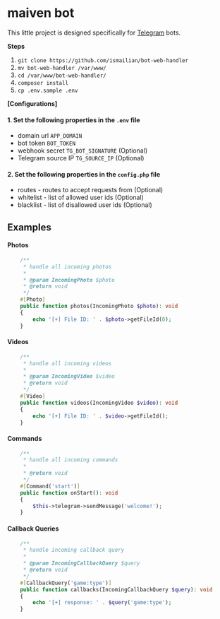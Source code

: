 # maiven bot

This little project is designed specifically for [Telegram](https://core.telegram.org/bots/api) bots.

**Steps**
1. `git clone https://github.com/ismailian/bot-web-handler`
2. `mv bot-web-handler /var/www/`
3. `cd /var/www/bot-web-handler/`
4. `composer install`
5. `cp .env.sample .env`

**[Configurations]**

#### 1. Set the following properties in the `.env` file
- domain url `APP_DOMAIN`
- bot token `BOT_TOKEN`
- webhook secret `TG_BOT_SIGNATURE` (Optional)
- Telegram source IP `TG_SOURCE_IP` (Optional)

#### 2. Set the following properties in the `config.php` file
- routes - routes to accept requests from (Optional)
- whitelist - list of allowed user ids (Optional)
- blacklist - list of disallowed user ids (Optional)

## Examples
#### Photos
```php
    /**
     * handle all incoming photos
     * 
     * @param IncomingPhoto $photo
     * @return void
     */
    #[Photo]
    public function photos(IncomingPhoto $photo): void
    {
        echo '[+] File ID: ' . $photo->getFileId(0);
    }
```

#### Videos
```php
    /**
     * handle all incoming videos
     * 
     * @param IncomingVideo $video
     * @return void
     */
    #[Video]
    public function videos(IncomingVideo $video): void
    {
        echo '[+] File ID: ' . $video->getFileId();
    }
```

#### Commands
```php
    /**
     * handle all incoming commands
     *
     * @return void
     */
    #[Command('start')]
    public function onStart(): void
    {
        $this->telegram->sendMessage('welcome!');
    }
```

#### Callback Queries
```php
    /**
     * handle incoming callback query
     *
     * @param IncomingCallbackQuery $query
     * @return void
     */
    #[CallbackQuery('game:type')]
    public function callbacks(IncomingCallbackQuery $query): void
    {
        echo '[+] response: ' . $query('game:type');
    }
```